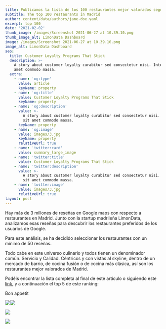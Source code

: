 ```yaml
---
title: Publicamos la lista de los 100 restaurantes mejor valorados según Google Maps
subtitle: The top 100 restaurants in Madrid
author: content/data/authors/jane-doe.yaml
excerpt: top 100
date: '2021-02-02'
thumb_image: /images/Screenshot 2021-06-27 at 10.39.10.png
thumb_image_alt: LimonData Dashboard
image: /images/Screenshot 2021-06-27 at 10.39.10.png
image_alt: LimonData Dashboard
seo:
  title: Customer Loyalty Programs That Stick
  description: >-
    A story about customer loyalty curabitur sed consectetur nisi. Integer sit
    amet commodo massa.
  extra:
    - name: 'og:type'
      value: article
      keyName: property
    - name: 'og:title'
      value: Customer Loyalty Programs That Stick
      keyName: property
    - name: 'og:description'
      value: >-
        A story about customer loyalty curabitur sed consectetur nisi. Integer
        sit amet commodo massa.
      keyName: property
    - name: 'og:image'
      value: images/3.jpg
      keyName: property
      relativeUrl: true
    - name: 'twitter:card'
      value: summary_large_image
    - name: 'twitter:title'
      value: Customer Loyalty Programs That Stick
    - name: 'twitter:description'
      value: >-
        A story about customer loyalty curabitur sed consectetur nisi. Integer
        sit amet commodo massa.
    - name: 'twitter:image'
      value: images/3.jpg
      relativeUrl: true
layout: post
---
```

Hay más de 3 millones de reseñas en Google maps con respecto a restaurantes en Madrid. Junto con la startup madrileña LimonData, analizamos esas reseñas para descubrir los restaurantes preferidos de los usuarios de Google. 

Para este análisis, se ha decidido seleccionar los restaurantes con un mínimo de 50 reseñas.

Todo cabe en este universo culinario y todos tienen un denominador común. Servicio y Calidad. Céntricos y con vistas al skyline, dentro de un mercado de barrio, de cocina fusión o de cocina más clásica, así son los restaurantes mejor valorados de Madrid.

Podéis encontrar la lista completa al final de este artículo o siguiendo este [link](https://datastudio.google.com/s/vNjH7bfXuKU), y a continuación el top 5 de este ranking:

Bon appetit



![](https://lh5.googleusercontent.com/Nz9wulRhUs7NhQxXzaKQnc_smV9IFXvGHNvnb6SuLqpEuNKE14HAXQ5JPjHwzozl-6pSLq3bqPJZfucFU2EVHlSdXXDSlEJjcX2K3oAxlfNgGevnJLWbk9nxWLbMvyFhyDhzsSZ7)![](https://lh6.googleusercontent.com/CaSrwxF-KwIYvevadrT5PkIT0Ng7-YAyOk4aBYwgrfrVhodRzYuXo49V8m3Js0RlmXsXUJAyC8bz8rurqLWfHCgnWmgPeMbj3vMDNupD_iQGRbGrPdHd2MYQKBtmmSphHzp65kiI)



![](https://lh5.googleusercontent.com/Kgqd12BedbgdCebI-whjAkz5LMCPTcK31o3dQXzGf7Guofhuhf4YmdBTe6S8TguYNU4igQ486g8GYdKY532yVFfTv0Ef1cIl2GGbQjcSZB5WjDVKe2FeCjgcAq6MqkJOVM7JzsGS)

![](https://lh6.googleusercontent.com/EeK0b-wsA85mYI353lZXOiZJ54AymxDhw-B9ikQIKohN8Aawxn3asE6-9odjJFf6X5j2R6euAbopBCj1\_9sY\_\_bLqLxwUabZ7A4Mq9eRQpzZvWwZOzIguG5be47nmipgm3CF4MyT)

